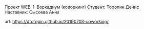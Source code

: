 Проект WEB-1: Воркадиум (коворкинг)
Студент: Торопин Денис
Наставник: Сысоева Анна

url: https://dtoropin.github.io/20190703-coworking/